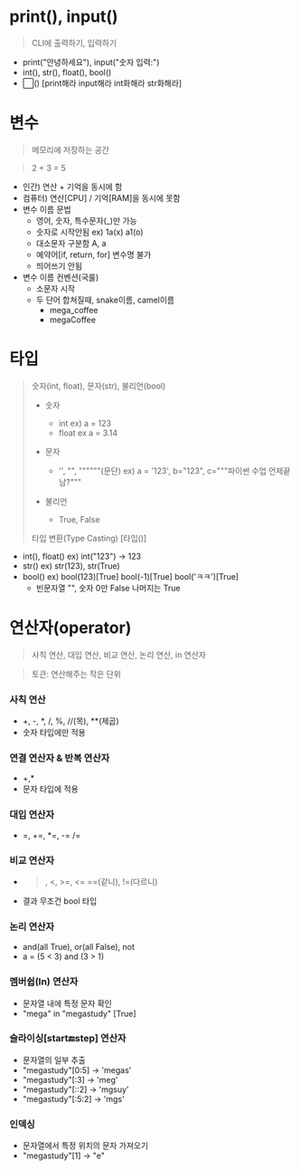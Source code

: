 # print(), input()

> CLI에 출력하기, 입력하기

* print("안녕하세요"), input("숫자 입력:")
* int(), str(), float(), bool()
* ⬜() [print해라 input해라 int화해라 str화해라]

# 변수

> 메모리에 저장하는 공간

> 2 + 3 = 5
* 인간) 연산 + 기억을 동시에 함
* 컴퓨터) 연산[CPU] / 기억[RAM]을 동시에 못함
* 변수 이름 문법
  * 영어, 숫자, 특수문자(_)만 가능
  * 숫자로 시작안됨 ex) 1a(x) a1(o)
  * 대소문자 구분함 A, a
  * 예약어[if, return, for] 변수명 불가
  * 띄어쓰기 안됨
* 변수 이름 컨벤션(국룰)
  * 소문자 시작
  * 두 단어 합쳐질때, snake이름, camel이름
    * mega_coffee
    * megaCoffee
 
# 타입

> 숫자(int, float), 문자(str), 불리언(bool)
> 
> * 숫자
>   * int ex) a = 123
>   * float ex a = 3.14
>   
> * 문자
>   * '', "", """"""(문단) ex) a = '123', b="123", c="""파이썬 수업 언제끝남?"""
> 
> * 불리언
>   * True, False
> 
> 타입 변환(Type Casting) [타입()]

* int(), float() ex) int("123") -> 123
* str() ex) str(123), str(True)
* bool() ex) bool(123)[True] bool(-1)[True] bool('ㅋㅋ')[True]
  * 빈문자열 "", 숫자 0만 False 나머지는 True

# 연산자(operator) 

> 사칙 연산, 대입 연산, 비교 연산, 논리 연산, in 연산자

> 토큰: 연산해주는 작은 단위

### 사칙 연산
* +, -, *, /, %, //(목), **(제곱)
* 숫자 타입에만 적용 

### 연결 연산자 & 반복 연산자
* +,*
* 문자 타입에 적용

### 대입 연산자
* =, +=, *=, -= /= 

### 비교 연산자
* >, <, >=, <= ==(같니), !=(다르니)
* 결과 무조건 bool 타입

### 논리 연산자
* and(all True), or(all False), not
* a = (5 < 3) and (3 > 1)

### 멤버쉽(In) 연산자
* 문자열 내에 특정 문자 확인
* "mega" in "megastudy" [True]

### 슬라이싱[start:end:step] 연산자
* 문자열의 일부 추출
* "megastudy"[0:5] -> 'megas'
* "megastudy"[:3] -> 'meg'
* "megastudy"[::2] -> 'mgsuy'
* "megastudy"[:5:2] -> 'mgs'

### 인덱싱
* 문자열에서 특정 위치의 문자 가져오기
* "megastudy"[1] -> "e"
